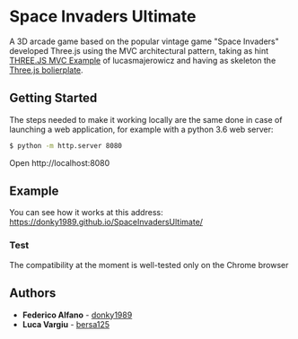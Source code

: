 # Space Invaders Ultimate 

A 3D arcade game based on the popular vintage game "Space Invaders" developed Three.js using the MVC architectural pattern, taking as hint [THREE.JS MVC Example](https://github.com/lucasmajerowicz/threejs-mvc-example) of lucasmajerowicz and having as skeleton the [Three.js bolierplate](https://github.com/learnthreejs/three-js-boilerplate).

## Getting Started
The steps needed to make it working locally are the same done in case of launching a web application, for example with a python 3.6 web server:

```bash
$ python -m http.server 8080
```

Open http://localhost:8080

## Example
You can see how it works at this address: https://donky1989.github.io/SpaceInvadersUltimate/

### Test
The compatibility at the moment is well-tested only on the Chrome browser

## Authors

* **Federico Alfano**  - [donky1989](https://github.com/donky1989/)
* **Luca Vargiu** - [bersa125](https://github.com/bersa125)
